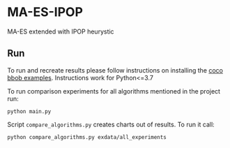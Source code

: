 # MA-ES-IPOP
MA-ES extended with IPOP heurystic

## Run
To run and recreate results please follow instructions on installing the [coco bbob examples](https://github.com/numbbo/coco).
Instructions work for Python<=3.7

To run comparison experiments for all algorithms mentioned in the project run:
```
python main.py
```

Script ```compare_algorithms.py``` creates charts out of results.
To run it call:
```
python compare_algorithms.py exdata/all_experiments
```
